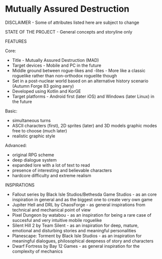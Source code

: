 # Mutually Assured Destruction
DISCLAIMER - Some of attributes listed here are subject to change

STATE OF THE PROJECT - General concepts and storyline only

FEATURES

Core:

- Title - Mutually Assured Destruction (MAD)
- Target devices - Mobile and PC in the future
- Middle ground between rogue-likes and -lites - More like a classic roguelike rather than non-orthodox roguelite though
- Set in a post-nuclear world based on an alternative history scenario (Autumn Forge 83 going awry)
- Developed using Kotlin and KorGE
- Target platforms - Android first (later iOS) and Windows (later Linux) in the future

Basic:

- simultaneous turns
- ASCII characters (first), 2D sprites (later) and 3D models graphic modes free to choose (much later)
- realistic graphic style

Advanced:

- original RPG scheme
- deep dialogue system
- expanded lore with a lot of text to read
- presence of interesting and believable characters
- hardcore difficulty and extreme realism

INSPIRATIONS

- Fallout series by Black Isle Studios/Bethesda Game Studios - as an core inspiration in general and as the biggest one to create very own game
- Jupiter Hell and DRL by ChaosForge - as general inspirations from technical and mechanical point of view
- Pixel Dungeon by watabou - as an inspiration for being a rare case of succesful and very intuitive mobile roguelike
- Silent Hill 2 by Team Silent - as an inspiration for deep, mature, emotional and disturbing stories and meaningful personalities
- Planescape: Torment by Black Isle Studios - as an inspiration for meaningful dialogues, philosophical deepness of story and characters
- Dwarf Fortress by Bay 12 Games - as general inspiration for the complexity of mechanics
